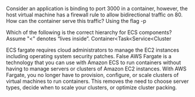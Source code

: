 Consider an application is binding to port 3000 in a container, however, the host virtual machine has a firewall rule to allow bidirectional traffic on 80. How can the container serve this traffic?
Using the flag -p

Which of the following is the correct hierarchy for ECS components?
Assume "<" denotes “lives inside”.
Container<Task<Service<Cluster

ECS fargate requires cloud administrators to manage the EC2 instances including operating system security patches.
False
AWS Fargate is a technology that you can use with Amazon ECS to run containers without having to manage servers or clusters of Amazon EC2 instances. With AWS Fargate, you no longer have to provision, configure, or scale clusters of virtual machines to run containers. This removes the need to choose server types, decide when to scale your clusters, or optimize cluster packing.

